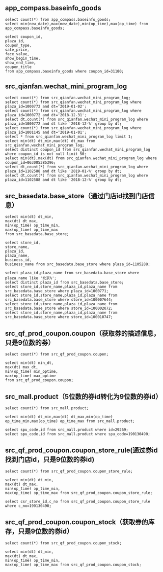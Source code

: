 app_compass.baseinfo_goods
------------------
    select count(*) from app_compass.baseinfo_goods;
    select min(now_date),max(now_date),min(op_time),max(op_time) from app_compass.baseinfo_goods;
    
    select coupon_id,
    plaza_id,
    coupon_type,
    sale_price,
    face_value,
    show_begin_time,
    show_end_time,
    coupon_title 
    from app_compass.baseinfo_goods where coupon_id=31180;


src_qianfan.wechat_mini_program_log
------------------
    select count(*) from src_qianfan.wechat_mini_program_log;
    select count(*) from src_qianfan.wechat_mini_program_log where plaza_id=1000772 and dt='2019-01-02';
    select count(*) from src_qianfan.wechat_mini_program_log where plaza_id=1000772 and dt='2018-12-31';
    select dt,count(*) from src_qianfan.wechat_mini_program_log where plaza_id=1000772 and dt like '2018-12-%' group by dt;
    select count(*) from src_qianfan.wechat_mini_program_log where plaza_id=1001145 and dt='2019-01-01';
    select * from src_qianfan.wechat_mini_program_log limit 1;
    select min(dt) dt_min,max(dt) dt_max from src_qianfan.wechat_mini_program_log;
    select distinct coupon_id from src_qianfan.wechat_mini_program_log where coupon_id is not null limit 50;
    select min(dt),max(dt) from src_qianfan.wechat_mini_program_log where coupon_id=063005385396;
    select dt,count(*) from src_qianfan.wechat_mini_program_log where plaza_id=1102588 and dt like '2019-01-%' group by dt;
    select dt,count(*) from src_qianfan.wechat_mini_program_log where plaza_id=1102588 and dt like '2018-12-%' group by dt;


src_basedata.base_store（通过门店id找到门店信息）
------------------
    select min(dt) dt_min,
    max(dt) dt_max,
    min(op_time) op_time_min,
    max(op_time) op_time_max 
    from src_basedata.base_store;

    select store_id,
    store_name,
    plaza_id,
    plaza_name,
    business_id,
    business_name from src_basedata.base_store where plaza_id=1105288;
    
    select plaza_id,plaza_name from src_basedata.base_store where plaza_name like '北京%';
    select distinct plaza_id from src_basedata.base_store;
    select store_id,store_name,plaza_id,plaza_name from src_basedata.base_store where plaza_id=1000771;
    select store_id,store_name,plaza_id,plaza_name from src_basedata.base_store where store_id=100007644;
    select store_id,store_name,plaza_id,plaza_name from src_basedata.base_store where store_id=100002072;
    select store_id,store_name,plaza_id,plaza_name from src_basedata.base_store where store_id=100010747;



src_qf_prod_coupon.coupon（获取券的描述信息，只是9位数的券）
------------------
    select count(*) from src_qf_prod_coupon.coupon;
    
    select min(dt) min_dt,
    max(dt) max_dt,
    min(op_time) min_optime,
    max(op_time) max_optime 
    from src_qf_prod_coupon.coupon;



src_mall.product（5位数的券id转化为9位数的券id）
------------------
    select count(*) from src_mall.product;
    
    select min(dt) dt_min,max(dt) dt_max,min(op_time) op_time_min,max(op_time) op_time_max from src_mall.product;
    
    select spu_code,id from src_mall.product where id=29269;
    select spu_code,id from src_mall.product where spu_code=190130490;


src_qf_prod_coupon.coupon_store_rule(通过券id找到门店id，只是9位数的券id)
------------------
    select count(*) from src_qf_prod_coupon.coupon_store_rule;

    select min(dt) dt_min,
    max(dt) dt_max,
    min(op_time) op_time_min,
    max(op_time) op_time_max from src_qf_prod_coupon.coupon_store_rule;
    
    select csr_store_id,c_no from src_qf_prod_coupon.coupon_store_rule where c_no=190130490;



src_qf_prod_coupon.coupon_stock（获取券的库存，只是9位数的券id）
------------------
    select count(*) from src_qf_prod_coupon.coupon_stock;

    select min(dt) dt_min,
    max(dt) dt_max,
    min(op_time) op_time_min,
    max(op_time) op_time_max from src_qf_prod_coupon.coupon_stock;














